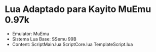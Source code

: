 # Lua Adaptado para Kayito MuEmu 0.97k

- Emulator: MuEmu
- Sistema Lua Base: SSemu 99B
- Content:
ScriptMain.lua
ScriptCore.lua
TemplateScript.lua
